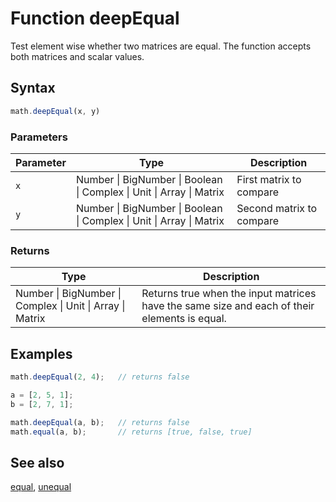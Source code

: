 # Function deepEqual

Test element wise whether two matrices are equal.
The function accepts both matrices and scalar values.


## Syntax

```js
math.deepEqual(x, y)
```

### Parameters

Parameter | Type | Description
--------- | ---- | -----------
`x` | Number &#124; BigNumber &#124; Boolean &#124; Complex &#124; Unit &#124; Array &#124; Matrix | First matrix to compare
`y` | Number &#124; BigNumber &#124; Boolean &#124; Complex &#124; Unit &#124; Array &#124; Matrix | Second matrix to compare

### Returns

Type | Description
---- | -----------
Number &#124; BigNumber &#124; Complex &#124; Unit &#124; Array &#124; Matrix |  Returns true when the input matrices have the same size and each of their elements is equal.


## Examples

```js
math.deepEqual(2, 4);   // returns false

a = [2, 5, 1];
b = [2, 7, 1];

math.deepEqual(a, b);   // returns false
math.equal(a, b);       // returns [true, false, true]
```


## See also

[equal](equal.md),
[unequal](unequal.md)


<!-- Note: This file is automatically generated from source code comments. Changes made in this file will be overridden. -->
